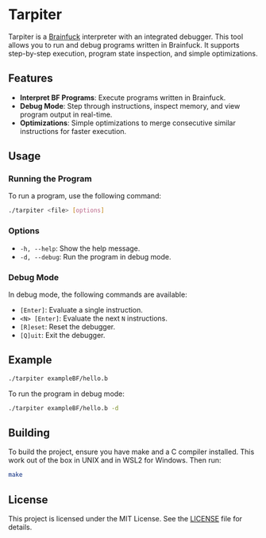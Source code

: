 # Tarpiter 

Tarpiter is a [Brainfuck](https://en.wikipedia.org/wiki/Brainfuck) interpreter with an integrated debugger. This tool allows you to run and debug programs written in Brainfuck. It supports step-by-step execution, program state inspection, and simple optimizations.

## Features

- **Interpret BF Programs**: Execute programs written in Brainfuck.
- **Debug Mode**: Step through instructions, inspect memory, and view program output in real-time.
- **Optimizations**: Simple optimizations to merge consecutive similar instructions for faster execution.

## Usage

### Running the Program

To run a program, use the following command:

```bash
./tarpiter <file> [options]
```

### Options

- `-h, --help`: Show the help message.
- `-d, --debug`: Run the program in debug mode.

### Debug Mode

In debug mode, the following commands are available:

- `[Enter]`: Evaluate a single instruction.
- `<N> [Enter]`: Evaluate the next `N` instructions.
- `[R]eset`: Reset the debugger.
- `[Q]uit`: Exit the debugger.

## Example

```bash
./tarpiter exampleBF/hello.b
```

To run the program in debug mode:

```bash
./tarpiter exampleBF/hello.b -d
```

## Building

To build the project, ensure you have make and a C compiler installed. This work out of the box in UNIX and in WSL2 for Windows. Then run:

```bash
make
```

## License

This project is licensed under the MIT License. See the [LICENSE](LICENSE) file for details.